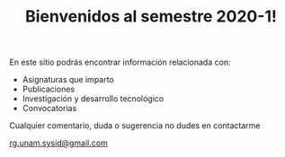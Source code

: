 ﻿---
layout: post
title: Bienvenidos al semestre 2020-1!
---
En este sitio podrás encontrar información relacionada con:

* Asignaturas que imparto
* Publicaciones
* Investigación y desarrollo tecnológico
* Convocatorias

Cualquier comentario, duda o sugerencia no dudes en contactarme

<rg.unam.sysid@gmail.com>